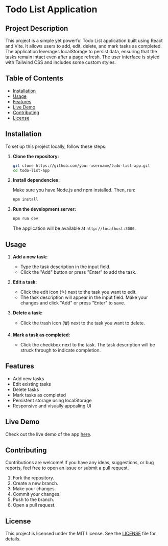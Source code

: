 # Todo List Application

## Project Description

This project is a simple yet powerful Todo List application built using React and Vite. It allows users to add, edit, delete, and mark tasks as completed. The application leverages localStorage to persist data, ensuring that the tasks remain intact even after a page refresh. The user interface is styled with Tailwind CSS and includes some custom styles.

## Table of Contents

- [Installation](#installation)
- [Usage](#usage)
- [Features](#features)
- [Live Demo](#live-demo)
- [Contributing](#contributing)
- [License](#license)

## Installation

To set up this project locally, follow these steps:

1. **Clone the repository:**

    ```bash
    git clone https://github.com/your-username/todo-list-app.git
    cd todo-list-app
    ```

2. **Install dependencies:**

    Make sure you have Node.js and npm installed. Then, run:

    ```bash
    npm install
    ```

3. **Run the development server:**

    ```bash
    npm run dev
    ```

    The application will be available at `http://localhost:3000`.

## Usage

1. **Add a new task:**

    - Type the task description in the input field.
    - Click the "Add" button or press "Enter" to add the task.

2. **Edit a task:**

    - Click the edit icon (✎) next to the task you want to edit.
    - The task description will appear in the input field. Make your changes and click "Add" or press "Enter" to save.

3. **Delete a task:**

    - Click the trash icon (🗑️) next to the task you want to delete.

4. **Mark a task as completed:**

    - Click the checkbox next to the task. The task description will be struck through to indicate completion.

## Features

- Add new tasks
- Edit existing tasks
- Delete tasks
- Mark tasks as completed
- Persistent storage using localStorage
- Responsive and visually appealing UI

## Live Demo

Check out the live demo of the app [here](https://todo-list-app-wheat-sigma.vercel.app/).

## Contributing

Contributions are welcome! If you have any ideas, suggestions, or bug reports, feel free to open an issue or submit a pull request.

1. Fork the repository.
2. Create a new branch.
3. Make your changes.
4. Commit your changes.
5. Push to the branch.
6. Open a pull request.

## License

This project is licensed under the MIT License. See the [LICENSE](LICENSE) file for details.
